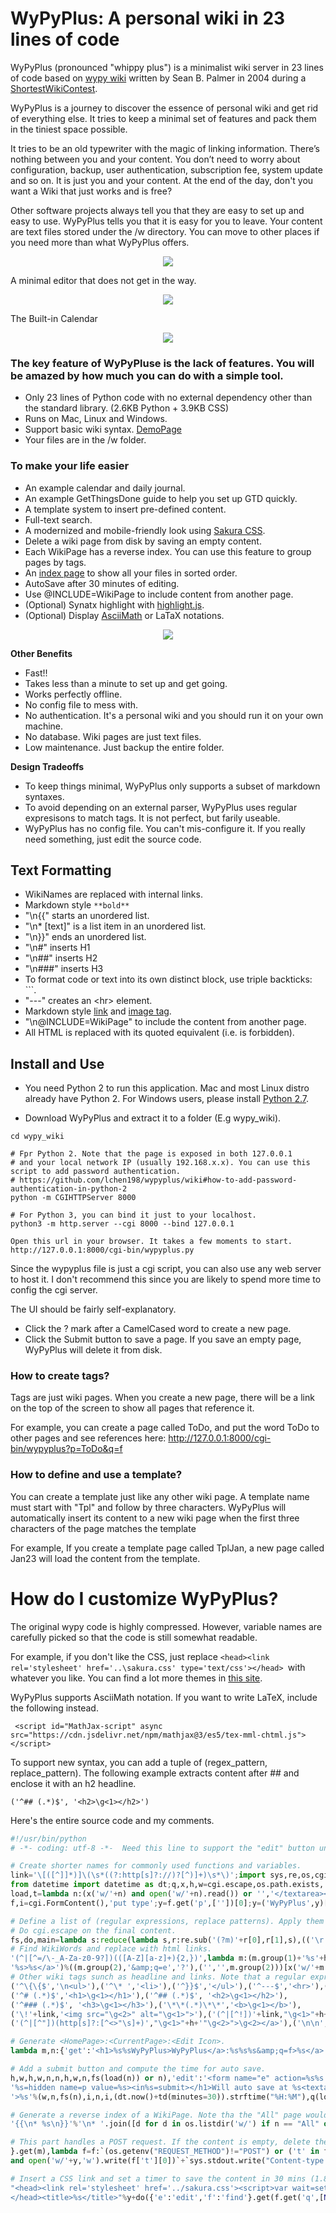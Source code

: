 # WyPyPlus: A personal wiki in 23 lines of code

WyPyPlus (pronounced "whippy plus") is a minimalist wiki server in 23 lines of code based on [wypy wiki](http://infomesh.net/2003/wypy/) written by Sean B. Palmer in 2004 during a [ShortestWikiContest](http://wiki.c2.com/?ShortestWikiContest).


WyPyPlus is a journey to discover the essence of personal wiki and get rid of everything else. It tries to keep a minimal set of features and pack them in the tiniest space possible.

It tries to be an old typewriter with the magic of linking information. There’s nothing between you and your content. You don’t need to worry about configuration, backup, user authentication, subscription fee, system update and so on. It is just you and your content. At the end of the day, don't you want a Wiki that just works and is free?

Other software projects always tell you that they are easy to set up and easy to use. WyPyPlus tells you that it is easy for you to leave. Your content are text files stored under the /w directory. You can move to other places if you need more than what WyPyPlus offers.

<p align="center">
<img src="example.png"> 
</p>
A minimal editor that does not get in the way.
<p align="center">
<img src="editor.png">
</p>
The Built-in Calendar 
<p align="center"><img src="calendar.png"></p>

### The key feature of WyPyPluse is the lack of features. You will be amazed by how much you can do with a simple tool.

* Only 23 lines of Python code with no external dependency other than the standard library. (2.6KB Python + 3.9KB CSS)
* Runs on Mac, Linux and Windows.
* Support basic wiki syntax. [DemoPage](https://github.com/lchen198/wypyplus/blob/main/w/DemoPage)
* Your files are in the /w folder.

### To make your life easier
* An example calendar and daily journal.
* An example GetThingsDone guide to help you set up GTD quickly.
* A template system to insert pre-defined content.
* Full-text search.
* A modernized and mobile-friendly look using [Sakura CSS](https://github.com/oxalorg/sakura).
* Delete a wiki page from disk by saving an empty content.
* Each WikiPage has a reverse index. You can use this feature to group pages by tags.
* An [index page](http://127.0.0.1:8000/cgi-bin/wypyplus.py?p=All&q=f) to show all your files in sorted order.
* AutoSave after 30 minutes of editing.
* Use @INCLUDE=WikiPage to include content from another page.
* (Optional) Synatx highlight with [highlight.js](https://highlightjs.org).
* (Optional) Display [AsciiMath](http://asciimath.org) or LaTaX notations.


<p align="center">
<img src="example2.png">
</p>

**Other Benefits** 
* Fast!!
* Takes less than a minute to set up and get going.
* Works perfectly offline.
* No config file to mess with.
* No authentication. It's a personal wiki and you should run it on your own machine. 
* No database. Wiki pages are just text files.
* Low maintenance. Just backup the entire folder. 

**Design Tradeoffs**

* To keep things minimal, WyPyPlus only supports a subset of markdown syntaxes. 
* To avoid depending on an external parser, WyPyPlus uses regular expresisons to match tags. It is not perfect, but farily useable. 
* WyPyPlus has no config file. You can't mis-configure it. If you really need something, just edit the source code.

## Text Formatting
* WikiNames are replaced with internal links.
* Markdown style ```**bold**```
* "\n{{" starts an unordered list.
* "\n* [text]" is a list item in an unordered list.
* "\n}}" ends an unordered list.
* "\n#" inserts H1
* "\n##" inserts H2
* "\n###" inserts H3
* To format code or text into its own distinct block, use triple backticks: \`\`\`.
* "---" creates an \<hr\> element.
* Markdown style [link](https://www.markdownguide.org/basic-syntax/#links) and [image tag](https://www.markdownguide.org/basic-syntax/#images-1).
* "\n@INCLUDE=WikiPage" to include the content from another page. 
* All HTML is replaced with its quoted equivalent (i.e. is forbidden).

## Install and Use

* You need Python 2 to run this application. Mac and most Linux distro already have Python 2. For Windows users, please install [Python 2.7](https://www.python.org/download/releases/2.7/).

* Download WyPyPlus and extract it to a folder (E.g wypy_wiki).
```
cd wypy_wiki

# Fpr Python 2. Note that the page is exposed in both 127.0.0.1 
# and your local network IP (usually 192.168.x.x). You can use this script to add password authentication.
# https://github.com/lchen198/wypyplus/wiki#how-to-add-password-authentication-in-python-2
python -m CGIHTTPServer 8000 

# For Python 3, you can bind it just to your localhost.
python3 -m http.server --cgi 8000 --bind 127.0.0.1

Open this url in your browser. It takes a few moments to start.
http://127.0.0.1:8000/cgi-bin/wypyplus.py
```

Since the wypyplus file is just a cgi script, you can also use any web server to host it. I don't recommend this since you are likely to spend more time to config the cgi server.

The UI should be fairly self-explanatory. 
* Click the ? mark after a CamelCased word to create a new page.
* Click the Submit button to save a page. If you save an empty page, WyPyPlus will delete it from disk.

### How to create tags?
Tags are just wiki pages. When you create a new page, there will be a link on the top of the screen to show all pages that reference it. 

For example, you can create a page called ToDo, and put the word ToDo to other pages and see references here:
http://127.0.0.1:8000/cgi-bin/wypyplus?p=ToDo&q=f

### How to define and use a template?
You can create a template just like any other wiki page. A template name must start with "Tpl" and follow by three characters. WyPyPlus will automatically insert its content to a new wiki page when the first three characters of the page matches the template

For example, If you create a template page called TplJan, a new page called Jan23 will load the content from the template. 

# How do I customize WyPyPlus?

The original wypy code is highly compressed. However, variable names are carefully picked so that the code is still somewhat readable. 

For example, if you don't like the CSS, just replace ```<head><link rel='stylesheet' href='..\sakura.css' type='text/css'></head> ```with whatever you like. You can find a lot more themes in [this site](https://dohliam.github.io/dropin-minimal-css).

 WyPyPlus supports AsciiMath notation. If you want to write LaTeX, include the following instead.
```
 <script id="MathJax-script" async src="https://cdn.jsdelivr.net/npm/mathjax@3/es5/tex-mml-chtml.js"></script>
```

To support new syntax, you can add a tuple of (regex_pattern, replace_pattern). The following example extracts content after ## and enclose it with an h2 headline. 
```
('^## (.*)$', '<h2>\g<1></h2>')
```
Here's the entire source code and my comments. 

```Python
#!/usr/bin/python
# -*- coding: utf-8 -*-  Need this line to support the "edit" button unicode.

# Create shorter names for commonly used functions and variables.
link='\[([^]]*)]\(\s*((?:http[s]?://)?[^)]+)\s*\)';import sys,re,os,cgi;from datetime import timedelta as td;
from datetime import datetime as dt;q,x,h,w=cgi.escape,os.path.exists,'<a href=','wypyplus.py?p='
load,t=lambda n:(x('w/'+n) and open('w/'+n).read()) or '','</textarea></form>'
f,i=cgi.FormContent(),'put type';y=f.get('p',[''])[0];y=('WyPyPlus',y)[y.isalpha()]

# Define a list of (regular expressions, replace patterns). Apply them one by one to convert wiki tags.
# Do cgi.escape on the final content.
fs,do,main=lambda s:reduce(lambda s,r:re.sub('(?m)'+r[0],r[1],s),(('\r',''),(\
# Find WikiWords and replace with html links.
'(^|[^=/\-_A-Za-z0-9?])(([A-Z][a-z]+){2,})',lambda m:(m.group(1)+'%s'+h+w+m.group(2)+\
'%s>%s</a>')%((m.group(2),'&amp;q=e','?'),('','',m.group(2)))[x('w/'+m.group(2))]),\
# Other wiki tags sunch as headline and links. Note that a regular expression can match multiple lines.
('^\{\{$','\n<ul>'),('^\* ','<li>'),('^}}$','</ul>'),('^---$','<hr>'),('```((?:.|\n)+?)```','<pre>\g<1></pre>'),
('^# (.*)$','<h1>\g<1></h1>'),('^## (.*)$', '<h2>\g<1></h2>'),
('^### (.*)$', '<h3>\g<1></h3>'),('\*\*(.*)\*\*','<b>\g<1></b>'),
('\!'+link,'<img src="\g<2>" alt="\g<1>">'),('(^|[^!])'+link,"\g<1>"+h+'"\g<3>">\g<2></a>'),
('(^|[^"])(http[s]?:[^<>"\s]+)',"\g<1>"+h+'"\g<2>">\g<2></a>'),('\n\n','<p>')),q(s)),\

# Generate <HomePage>:<CurrentPage>:<Edit Icon>.
lambda m,n:{'get':'<h1>%s%sWyPyPlus>WyPyPlus</a>:%s%s%s&amp;q=f>%s</a>:%s%s%s&amp;q=e>✎</a></h1><p>%s'%(\

# Add a submit button and compute the time for auto save. 
h,w,h,w,n,n,h,w,n,fs(load(n)) or n),'edit':'<form name="e" action=%s%s method=POST><h1>%s <in'\
'%s=hidden name=p value=%s><in%s=submit></h1>Will auto save at %s<textarea name=t cols=80 rows=24'\
'>%s'%(w,n,fs(n),i,n,i,(dt.now()+td(minutes=30)).strftime("%H:%M"),q(load(n)))+t,'find':('<h1>Links: %s</h1>'%fs(n))+fs(

# Generate a reverse index of a WikiPage. Note tha the "All" page would match every file in the wiki
'{{\n* %s\n}}'%'\n* '.join([d for d in os.listdir('w/') if n == "All" or load(d).count(n)]))

# This part handles a POST request. If the content is empty, delete the file from disk. Otherwise, write the content to a file under the /w folder.
}.get(m),lambda f=f:`(os.getenv("REQUEST_METHOD")!="POST") or ('t' in f or (os.remove('w/'+y) and False))\
and open('w/'+y,'w').write(f['t'][0])`+`sys.stdout.write("Content-type: text/html; charset=utf-8\r\n\r\n"\

# Insert a CSS link and set a timer to save the content in 30 mins (1.8e6 milliseconds) 
"<head><link rel='stylesheet' href='../sakura.css'><script>var wait=setTimeout('document.e.submit();',1.8e6);</script>\
</head><title>%s</title>"%y+do({'e':'edit','f':'find'}.get(f.get('q',[None])[0],'get'),y))`;(__name__=="__main__") and main()
```


